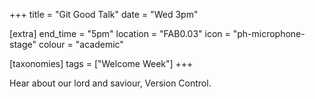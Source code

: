 +++
title = "Git Good Talk"
date = "Wed 3pm"

[extra]
end_time = "5pm"
location = "FAB0.03"
icon = "ph-microphone-stage"
colour = "academic"

[taxonomies]
tags = ["Welcome Week"]
+++

Hear about our lord and saviour, Version Control.
